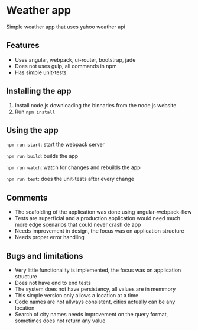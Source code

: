 # Weather app

Simple weather app that uses yahoo weather api

## Features

- Uses angular, webpack, ui-router, bootstrap, jade
- Does not uses gulp, all commands in npm
- Has simple unit-tests

## Installing the app

1. Install node.js downloading the binnaries from the node.js website
2. Run `npm install`

## Using the app

`npm run start`: start the webpack server

`npm run build`: builds the app

`npm run watch`: watch for changes and rebuilds the app

`npm run test`: does the unit-tests after every change

## Comments

* The scafolding of the application was done using angular-webpack-flow
* Tests are superficial and a production application would need much more edge scenarios that could never crash de app
* Needs improvement in design, the focus was on application structure
* Needs proper error handling

## Bugs and limitations

* Very little functionality is implemented, the focus was on application structure
* Does not have end to end tests
* The system does not have persistency, all values are in memmory
* This simple version only allows a location at a time
* Code names are not allways consistent, cities actually can be any location
* Search of city names needs improvement on the query format, sometimes does not return any value